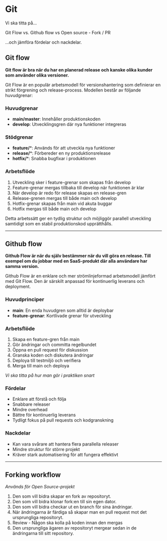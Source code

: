 # Git

Vi ska titta på...

Git Flow vs. Github flow vs Open source - Fork / PR 

...och jämföra fördelar och nackdelar.

## Git flow

**Git flow är bra när du har en planerad release och kanske olika kunder som använder olika versioner.**

Git Flow är en populär arbetsmodell för versionshantering som definierar en strikt förgrening och release-process. Modellen består av följande huvudgrenar:

### Huvudgrenar

- **main/master**: Innehåller produktionskoden
- **develop**: Utvecklingsgren där nya funktioner integreras

### Stödgrenar

- **feature/***:  Används för att utveckla nya funktioner
- **release/***:  Förbereder en ny produktionsrelease
- **hotfix/***:   Snabba bugfixar i produktionen

### Arbetsflöde

1. Utveckling sker i feature-grenar som skapas från develop
2. Feature-grenar mergas tillbaka till develop när funktionen är klar
3. När develop är redo för release skapas en release-gren
4. Release-grenen mergas till både main och develop
5. Hotfix-grenar skapas från main vid akuta buggar
6. Hotfix mergas till både main och develop

Detta arbetssätt ger en tydlig struktur och möjliggör parallell utveckling samtidigt som en stabil produktionskod upprätthålls.

---

## Github flow

**Github Flow är när du själv bestämmer när du vill göra en release. Till exempel om du jobbar med en SaaS-produkt där alla användare har samma version.**

Github Flow är en enklare och mer strömlinjeformad arbetsmodell jämfört med Git Flow. Den är särskilt anpassad för kontinuerlig leverans och deployment.

### Huvudprinciper

- **main**: En enda huvudgren som alltid är deploybar
- **feature-grenar**: Kortlivade grenar för utveckling

### Arbetsflöde

1. Skapa en feature-gren från main
2. Gör ändringar och committa regelbundet
3. Öppna en pull request för diskussion
4. Granska koden och diskutera ändringar
5. Deploya till testmiljö och verifiera
6. Merga till main och deploya

*Vi ska titta på hur man gör i praktiken snart*

### Fördelar

- Enklare att förstå och följa
- Snabbare releaser
- Mindre overhead
- Bättre för kontinuerlig leverans
- Tydligt fokus på pull requests och kodgranskning

### Nackdelar

- Kan vara svårare att hantera flera parallella releaser
- Mindre struktur för större projekt
- Kräver stark automatisering för att fungera effektivt

---

## Forking workflow

*Används för Open Source-projekt*

1. Den som vill bidra skapar en fork av repositoryt.
2. Den som vill bidra klonar fork:en till sin egen dator.
3. Den som vill bidra checkar ut en branch för sina ändringar.
4. När ändringarna är färdiga så skapar man en pull request mot det ursprungliga repositoryt.
5. Review - Någon ska kolla på koden innan den mergas
6. Den ursprungliga ägaren av repositoryt mergear sedan in de ändringarna till sitt repository.
